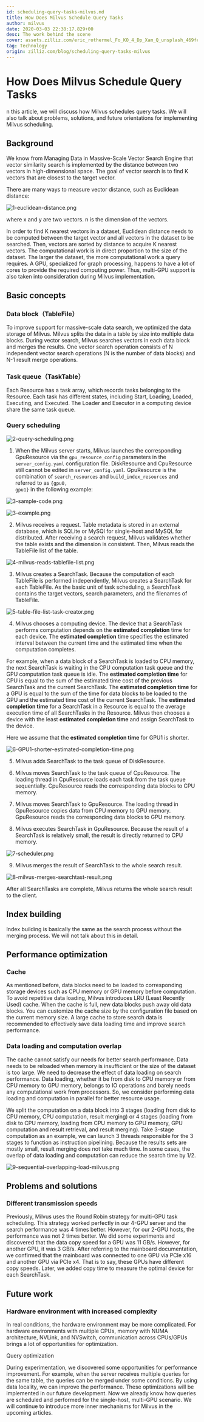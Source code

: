 ```yaml
---
id: scheduling-query-tasks-milvus.md
title: How Does Milvus Schedule Query Tasks
author: milvus
date: 2020-03-03 22:38:17.829+00
desc: The work behind the scene
cover: assets.zilliz.com/eric_rothermel_Fo_KO_4_Dp_Xam_Q_unsplash_469fe12aeb.jpg
tag: Technology
origin: zilliz.com/blog/scheduling-query-tasks-milvus
---
```

  
# How Does Milvus Schedule Query Tasks
n this article, we will discuss how Milvus schedules query tasks. We will also talk about problems, solutions, and future orientations for implementing Milvus scheduling.

## Background

We know from Managing Data in Massive-Scale Vector Search Engine that vector similarity search is implemented by the distance between two vectors in high-dimensional space. The goal of vector search is to find K vectors that are closest to the target vector.

There are many ways to measure vector distance, such as Euclidean distance:

![1-euclidean-distance.png](https://assets.zilliz.com/1_euclidean_distance_156037c939.png)

where x and y are two vectors. n is the dimension of the vectors.

In order to find K nearest vectors in a dataset, Euclidean distance needs to be computed between the target vector and all vectors in the dataset to be searched. Then, vectors are sorted by distance to acquire K nearest vectors. The computational work is in direct proportion to the size of the dataset. The larger the dataset, the more computational work a query requires. A GPU, specialized for graph processing, happens to have a lot of cores to provide the required computing power. Thus, multi-GPU support is also taken into consideration during Milvus implementation.

## Basic concepts

### Data block（TableFile）

To improve support for massive-scale data search, we optimized the data storage of Milvus. Milvus splits the data in a table by size into multiple data blocks. During vector search, Milvus searches vectors in each data block and merges the results. One vector search operation consists of N independent vector search operations (N is the number of data blocks) and N-1 result merge operations.

### Task queue（TaskTable）

Each Resource has a task array, which records tasks belonging to the Resource. Each task has different states, including Start, Loading, Loaded, Executing, and Executed. The Loader and Executor in a computing device share the same task queue.

### Query scheduling

![2-query-scheduling.png](https://assets.zilliz.com/2_query_scheduling_5798178be2.png)

1. When the Milvus server starts, Milvus launches the corresponding GpuResource via the <code>gpu_resource_config</code> parameters in the <code>server_config.yaml</code> configuration file. DiskResource and CpuResource still cannot be edited in <code>server_config.yaml</code>. GpuResource is the combination of <code>search_resources</code> and <code>build_index_resources</code> and referred to as <code>{gpu0, gpu1}</code> in the following example:

![3-sample-code.png](https://assets.zilliz.com/3_sample_code_ffee1c290f.png)

![3-example.png](https://assets.zilliz.com/3_example_0eeb85da71.png)

2. Milvus receives a request. Table metadata is stored in an external database, which is SQLite or MySQl for single-host and MySQL for distributed. After receiving a search request, Milvus validates whether the table exists and the dimension is consistent. Then, Milvus reads the TableFile list of the table.

![4-milvus-reads-tablefile-list.png](https://assets.zilliz.com/4_milvus_reads_tablefile_list_1e9d851543.png)

3. Milvus creates a SearchTask. Because the computation of each TableFile is performed independently, Milvus creates a SearchTask for each TableFile. As the basic unit of task scheduling, a SearchTask contains the target vectors, search parameters, and the filenames of TableFile.

![5-table-file-list-task-creator.png](https://assets.zilliz.com/5_table_file_list_task_creator_36262593e4.png)

4. Milvus chooses a computing device. The device that a SearchTask performs computation depends on the **estimated completion** time for each device. The **estimated completion** time specifies the estimated interval between the current time and the estimated time when the computation completes.

For example, when a data block of a SearchTask is loaded to CPU memory, the next SearchTask is waiting in the CPU computation task queue and the GPU computation task queue is idle. The **estimated completion time** for CPU is equal to the sum of the estimated time cost of the previous SearchTask and the current SearchTask. The **estimated completion time** for a GPU is equal to the sum of the time for data blocks to be loaded to the GPU and the estimated time cost of the current SearchTask. The **estimated completion time** for a SearchTask in a Resource is equal to the average execution time of all SearchTasks in the Resource. Milvus then chooses a device with the least **estimated completion time** and assign SearchTask to the device.

Here we assume that the **estimated completion time** for GPU1 is shorter.

![6-GPU1-shorter-estimated-completion-time.png](https://assets.zilliz.com/6_GPU_1_shorter_estimated_completion_time_42c7639b87.png)

5. Milvus adds SearchTask to the task queue of DiskResource.

6. Milvus moves SearchTask to the task queue of CpuResource. The loading thread in CpuResource loads each task from the task queue sequentially. CpuResource reads the corresponding data blocks to CPU memory.

7. Milvus moves SearchTask to GpuResource. The loading thread in GpuResource copies data from CPU memory to GPU memory. GpuResource reads the corresponding data blocks to GPU memory.

8. Milvus executes SearchTask in GpuResource. Because the result of a SearchTask is relatively small, the result is directly returned to CPU memory.

![7-scheduler.png](https://assets.zilliz.com/7_scheduler_53f1fbbaba.png) 

9. Milvus merges the result of SearchTask to the whole search result.

![8-milvus-merges-searchtast-result.png](https://assets.zilliz.com/8_milvus_merges_searchtast_result_9f3446e65a.png)

After all SearchTasks are complete, Milvus returns the whole search result to the client.

## Index building

Index building is basically the same as the search process without the merging process. We will not talk about this in detail.

## Performance optimization

### Cache

As mentioned before, data blocks need to be loaded to corresponding storage devices such as CPU memory or GPU memory before computation. To avoid repetitive data loading, Milvus introduces LRU (Least Recently Used) cache. When the cache is full, new data blocks push away old data blocks. You can customize the cache size by the configuration file based on the current memory size. A large cache to store search data is recommended to effectively save data loading time and improve search performance.

### Data loading and computation overlap

The cache cannot satisfy our needs for better search performance. Data needs to be reloaded when memory is insufficient or the size of the dataset is too large. We need to decrease the effect of data loading on search performance. Data loading, whether it be from disk to CPU memory or from CPU memory to GPU memory, belongs to IO operations and barely needs any computational work from processors. So, we consider performing data loading and computation in parallel for better resource usage.

We split the computation on a data block into 3 stages (loading from disk to CPU memory, CPU computation, result merging) or 4 stages (loading from disk to CPU memory, loading from CPU memory to GPU memory, GPU computation and result retrieval, and result merging). Take 3-stage computation as an example, we can launch 3 threads responsible for the 3 stages to function as instruction pipelining. Because the results sets are mostly small, result merging does not take much time. In some cases, the overlap of data loading and computation can reduce the search time by 1/2.

![9-sequential-overlapping-load-milvus.png](https://assets.zilliz.com/9_sequential_overlapping_load_milvus_1af809b29e.png)

## Problems and solutions

### Different transmission speeds

Previously, Milvus uses the Round Robin strategy for multi-GPU task scheduling. This strategy worked perfectly in our 4-GPU server and the search performance was 4 times better. However, for our 2-GPU hosts, the performance was not 2 times better. We did some experiments and discovered that the data copy speed for a GPU was 11 GB/s. However, for another GPU, it was 3 GB/s. After referring to the mainboard documentation, we confirmed that the mainboard was connected to one GPU via PCIe x16 and another GPU via PCIe x4. That is to say, these GPUs have different copy speeds. Later, we added copy time to measure the optimal device for each SearchTask.

## Future work

### Hardware environment with increased complexity

In real conditions, the hardware environment may be more complicated. For hardware environments with multiple CPUs, memory with NUMA architecture, NVLink, and NVSwitch, communication across CPUs/GPUs brings a lot of opportunities for optimization.

Query optimization

During experimentation, we discovered some opportunities for performance improvement. For example, when the server receives multiple queries for the same table, the queries can be merged under some conditions. By using data locality, we can improve the performance. These optimizations will be implemented in our future development.
Now we already know how queries are scheduled and performed for the single-host, multi-GPU scenario. We will continue to introduce more inner mechanisms for Milvus in the upcoming articles.

 



 













  